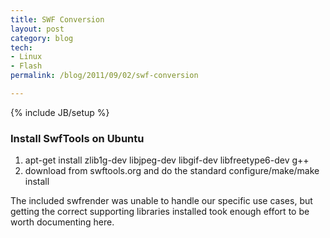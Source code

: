 ```yaml
---
title: SWF Conversion
layout: post
category: blog
tech:
- Linux
- Flash
permalink: /blog/2011/09/02/swf-conversion

---
```

{% include JB/setup %}
<div id="node-120" class="node node-blog node-promoted">
  <div class="content clearfix">
    <div class="field field-name-body field-type-text-with-summary field-label-hidden"><div class="field-items"><div class="field-item even"><h3>
	Install SwfTools on Ubuntu</h3>
<ol><li>
		apt-get install zlib1g-dev libjpeg-dev libgif-dev libfreetype6-dev g++</li>
	<li>
		download from swftools.org and do the standard configure/make/make install</li>
</ol><p>The included swfrender was unable to handle our specific use cases, but getting the correct supporting libraries installed took enough effort to be worth documenting here.</p>
</div></div></div>  </div>
</div>
